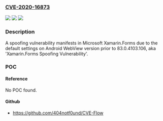 ### [CVE-2020-16873](https://cve.mitre.org/cgi-bin/cvename.cgi?name=CVE-2020-16873)
![](https://img.shields.io/static/v1?label=Product&message=xamarin.forms&color=blue)
![](https://img.shields.io/static/v1?label=Version&message=n%2Fa&color=blue)
![](https://img.shields.io/static/v1?label=Vulnerability&message=Spoofing&color=brighgreen)

### Description

A spoofing vulnerability manifests in Microsoft Xamarin.Forms due to the default settings on Android WebView version prior to 83.0.4103.106, aka 'Xamarin.Forms Spoofing Vulnerability'.

### POC

#### Reference
No POC found.

#### Github
- https://github.com/404notf0und/CVE-Flow

